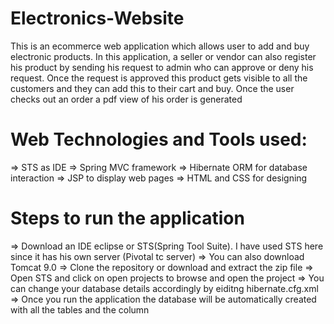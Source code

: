 # Electronics-Website
This is an ecommerce web application which allows user to add and buy electronic products. In this application, a seller or vendor can also register his product by sending his request to admin who can approve or deny his request. Once the request is approved this product gets visible to all the customers and they can add this to their cart and buy. Once the user checks out an order a pdf view of his order is generated

# Web Technologies and Tools used:
=> STS as IDE
=> Spring MVC framework
=> Hibernate ORM for database interaction
=> JSP to display web pages
=> HTML and CSS for designing

# Steps to run the application
=> Download an IDE eclipse or STS(Spring Tool Suite). I have used STS here since it has his own server (Pivotal tc server)
=> You can also download Tomcat 9.0
=> Clone the repository or download and extract the zip file
=> Open STS and click on open projects to browse and open the project 
=> You can change your database details accordingly by eiditng hibernate.cfg.xml
=> Once you run the application the database will be automatically created with all the tables and the column

